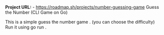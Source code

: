 **Project URL:** - https://roadmap.sh/projects/number-guessing-game
Guess the Number (CLI Game on Go)

This is a simple guess the number game . 
(you can choose the difficulty)
Run it using go run .


